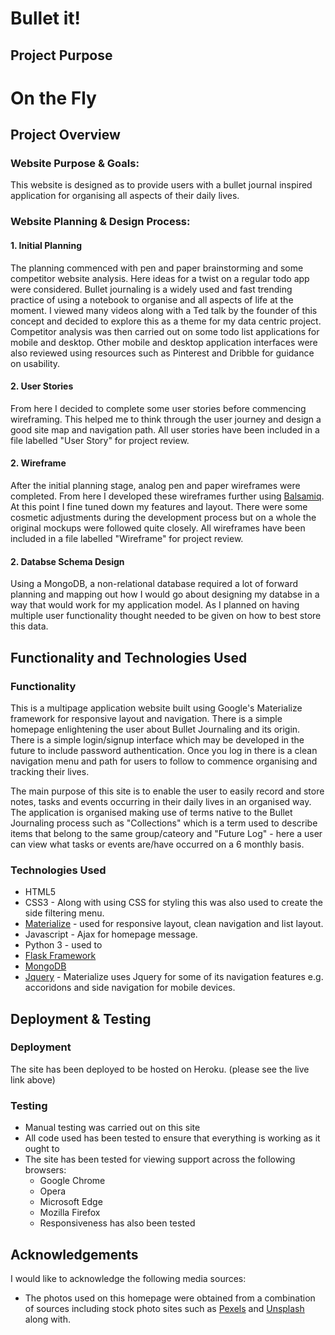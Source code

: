 # Bullet it!


## Project Purpose



# On the Fly


## Project Overview


### Website Purpose & Goals:

This website is designed as to provide users with a bullet journal inspired application for organising all aspects of their daily lives. 

### Website Planning & Design Process:

#### 1. Initial Planning 

The planning commenced with pen and paper brainstorming and some competitor website analysis. Here ideas for a twist on a regular todo app were considered. Bullet journaling is a widely used and fast trending practice of using a notebook to organise and all aspects of life at the moment. I viewed many videos along with a Ted talk by the founder of this concept and decided to explore this as a theme for my data centric project. Competitor analysis was then carried out on some todo list applications for mobile and desktop. Other mobile and desktop application interfaces were also reviewed using resources such as Pinterest and Dribble for guidance on usability.

#### 2. User Stories

From here I decided to complete some user stories before commencing wireframing. This helped me to think through the user journey and design a good site map and navigation path. All user stories have been included in a file labelled "User Story" for project review.

#### 2. Wireframe

After the initial planning stage, analog pen and paper wireframes were completed. From here I developed these wireframes further using [Balsamiq](https://www.balsamiq.com "Balsamiq Homepage"). At this point I fine tuned down my features and layout. There were some cosmetic adjustments during the development process but on a whole the original mockups were followed quite closely. All wireframes have been included in a file labelled "Wireframe" for project review.

#### 2. Databse Schema Design

Using a MongoDB, a non-relational database required a lot of forward planning and mapping out how I would go about designing my databse in a way that would work for my application model. As I planned on having multiple user functionality thought needed to be given on how to best store this data.

## Functionality and Technologies Used


### Functionality
This is a multipage application website built using Google's Materialize framework for responsive layout and navigation. There is a simple homepage enlightening the user about Bullet Journaling and its origin. There is a simple login/signup interface which may be developed in the future to include password authentication. Once you log in there is a clean navigation menu and path for users to follow to commence organising and tracking their lives. 

The main purpose of this site is to enable the user to easily record and store notes, tasks and events occurring in their daily lives in an organised way. The application is organised making use of terms native to the Bullet Journaling process such as "Collections" which is a term used to describe items that belong to the same group/cateory and "Future Log" - here a user can view what tasks or events are/have occurred on a 6 monthly basis. 

### Technologies Used

- HTML5 
- CSS3 - Along with using CSS for styling this was also used to create the side filtering menu.
- [Materialize](https://materializecss.com/ "Materialize Homepage")  - used for responsive layout, clean navigation and list layout.
- Javascript - Ajax for homepage message.
- Python 3 - used to 
- [Flask Framework](http://flask.pocoo.org/ "Flask Homepage")
- [MongoDB](https://www.mongodb.com/ "MongoDB Homepage") 
- [Jquery](https://jquery.com/Jquery "Jquery Homepage") - Materialize uses Jquery for some of its navigation features e.g. accoridons and side navigation for mobile devices. 


## Deployment & Testing


### Deployment

The site has been deployed to be hosted on Heroku. (please see the live link above)

### Testing

- Manual testing was carried out on this site
- All code used has been tested to ensure that everything is working as it ought to
- The site has been tested for viewing support across the following browsers:
  - Google Chrome
  - Opera
  - Microsoft Edge
  - Mozilla Firefox
  - Responsiveness has also been tested

## Acknowledgements

I would like to acknowledge the following media sources:

- The photos used on this homepage were obtained from a combination of sources including stock photo sites such as [Pexels](https://www.pexels.com/ "Pexels") and [Unsplash](https://www.pexels.com/ "Unsplash") along with.



